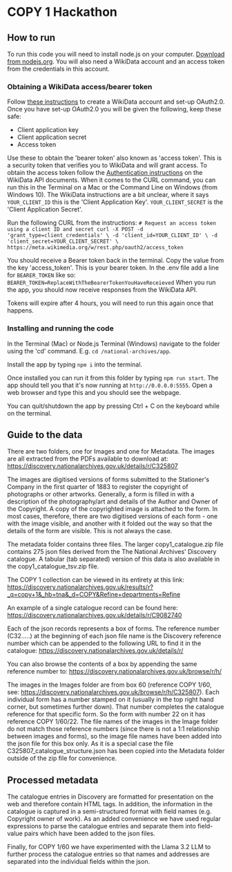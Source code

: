 # COPY 1 Hackathon

## How to run
To run this code you will need to install node.js on your computer. [Download from nodejs.org](https://nodejs.org/en). You will also need a WikiData account and an access token from the credentials in this account.

### Obtaining a WikiData access/bearer token
Follow [these instructions](https://www.wikidata.org/wiki/Wikidata:REST_API/Authentication) to create a WikiData account and set-up OAuth2.0. Once you have set-up OAuth2.0 you will be given the following, keep these safe:
- Client application key
- Client application secret
- Access token

Use these to obtain the 'bearer token' also known as 'access token'. This is a security token that verifies you to WikiData and will grant access. To obtain the access token follow the [Authentication instructions](https://api.wikimedia.org/wiki/Authentication) on the WikiData API documents. When it comes to the CURL command, you can run this in the Terminal on a Mac or the Command Line on Windows (from Windows 10). The WikiData instructions are a bit unclear, where it says `YOUR_CLIENT_ID` this is the 'Client Application Key'. `YOUR_CLIENT_SECRET` is the 'Client Application Secret'.

Run the following CURL from the instructions:
`# Request an access token using a client ID and secret
curl -X POST -d 'grant_type=client_credentials' \
-d 'client_id=YOUR_CLIENT_ID' \
-d 'client_secret=YOUR_CLIENT_SECRET' \
https://meta.wikimedia.org/w/rest.php/oauth2/access_token`

You should receive a Bearer token back in the terminal. Copy the value from the key 'access_token'. This is your bearer token. In the .env file add a line for `BEARER_TOKEN` like so: 
`BEARER_TOKEN=ReplaceWithTheBearerTokenYouHaveReceieved`
When you run the app, you should now receive responses from the WikiData API.

Tokens will expire after 4 hours, you will need to run this again once that happens.

### Installing and running the code
In the Terminal (Mac) or Node.js Terminal (Windows) navigate to the folder using the 'cd' command. E.g. `cd /national-archives/app`. 

Install the app by typing `npm i` into the terminal.

Once installed you can run it from this folder by typing `npm run start`.
The app should tell you that it's now running at `http://0.0.0.0:5555`. Open a web browser and type this and you should see the webpage.

You can quit/shutdown the app by pressing Ctrl + C on the keyboard while on the terminal.

## Guide to the data
There are two folders, one for Images and one for Metadata. The images are all extracted from the PDFs available to download at: https://discovery.nationalarchives.gov.uk/details/r/C325807

The images are digitised versions of forms submitted to the Stationer's Company in the first quarter of 1883 to register the copyright of photographs or other artworks. Generally, a form is filled in with a description of the photography/art and details of the Author and Owner of the Copyright. A copy of the copyrighted image is attached to the form. In most cases, therefore, there are two digitised versions of each form - one with the image visible, and another with it folded out the way so that the details of the form are visible. This is not always the case.

The metadata folder contains three files. The larger copy1_catalogue.zip file contains 275 json files derived from the The National Archives' Discovery catalogue. A tabular (tab separated) version of this data is also available in the copy1_catalogue_tsv.zip file.

The COPY 1 collection can be viewed in its entirety at this link: https://discovery.nationalarchives.gov.uk/results/r?_q=copy+1&_hb=tna&_d=COPY&Refine+departments=Refine

An example of a single catalogue record can be found here: https://discovery.nationalarchives.gov.uk/details/r/C9082740

Each of the json records represents a box of forms. The reference number (C32.....) at the beginning of each json file name is the Discovery reference number which can be appended to the following URL to find it in the catalogue: https://discovery.nationalarchives.gov.uk/details/r/

You can also browse the contents of a box by appending the same reference number to: https://discovery.nationalarchives.gov.uk/browse/r/h/

The images in the Images folder are from box 60 (reference COPY 1/60, see: https://discovery.nationalarchives.gov.uk/browse/r/h/C325807). Each individual form has a number stamped on it (usually in the top right hand corner, but sometimes further down). That number completes the catalogue reference for that specific form. So the form with number 22 on it has reference COPY 1/60/22. The file names of the images in the Image folder do not match those reference numbers (since there is not a 1:1 relationship between images and forms), so the image file names have been added into the json file for this box only. As it is a special case the file C325807_catalogue_structure.json has been copied into the Metadata folder outside of the zip file for convenience.

## Processed metadata

The catalogue entries in Discovery are formatted for presentation on the web and therefore contain HTML tags. In addition, the information in the catalogue is captured in a semi-structured format with field names (e.g. Copyright owner of work). As an added convenience we have used regular expressions to parse the catalogue entries and separate them into field-value pairs which have been added to the json files.

Finally, for COPY 1/60 we have experimented with the Llama 3.2 LLM to further process the catalogue entries so that names and addresses are separated into the individual fields within the json.
